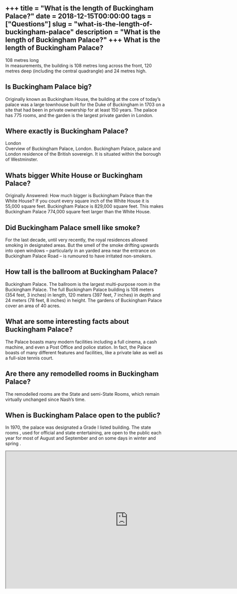 +++
title = "What is the length of Buckingham Palace?"
date = 2018-12-15T00:00:00
tags = ["Questions"]
slug = "what-is-the-length-of-buckingham-palace"
description = "What is the length of Buckingham Palace?"
+++
What is the length of Buckingham Palace?
----------------------------------------

108 metres long  
In measurements, the building is 108 metres long across the front, 120 metres deep (including the central quadrangle) and 24 metres high.

Is Buckingham Palace big?
-------------------------

Originally known as Buckingham House, the building at the core of today’s palace was a large townhouse built for the Duke of Buckingham in 1703 on a site that had been in private ownership for at least 150 years. The palace has 775 rooms, and the garden is the largest private garden in London.

Where exactly is Buckingham Palace?
-----------------------------------

London  
Overview of Buckingham Palace, London. Buckingham Palace, palace and London residence of the British sovereign. It is situated within the borough of Westminster.

Whats bigger White House or Buckingham Palace?
----------------------------------------------

Originally Answered: How much bigger is Buckingham Palace than the White House? If you count every square inch of the White House it is 55,000 square feet. Buckingham Palace is 829,000 square feet. This makes Buckingham Palace 774,000 square feet larger than the White House.

Did Buckingham Palace smell like smoke?
---------------------------------------

For the last decade, until very recently, the royal residences allowed smoking in designated areas. But the smell of the smoke drifting upwards into open windows – particularly in an yarded area near the entrance on Buckingham Palace Road – is rumoured to have irritated non-smokers.

How tall is the ballroom at Buckingham Palace?
----------------------------------------------

Buckingham Palace. The ballroom is the largest multi-purpose room in the Buckingham Palace. The full Buckingham Palace building is 108 meters (354 feet, 3 inches) in length, 120 meters (397 feet, 7 inches) in depth and 24 meters (78 feet, 8 inches) in height. The gardens of Buckingham Palace cover an area of 40 acres.

What are some interesting facts about Buckingham Palace?
--------------------------------------------------------

The Palace boasts many modern facilities including a full cinema, a cash machine, and even a Post Office and police station. In fact, the Palace boasts of many different features and facilities, like a private lake as well as a full-size tennis court.

Are there any remodelled rooms in Buckingham Palace?
----------------------------------------------------

The remodelled rooms are the State and semi-State Rooms, which remain virtually unchanged since Nash’s time.

When is Buckingham Palace open to the public?
---------------------------------------------

In 1970, the palace was designated a Grade I listed building. The state rooms , used for official and state entertaining, are open to the public each year for most of August and September and on some days in winter and spring .

<iframe allow="accelerometer; autoplay; clipboard-write; encrypted-media; gyroscope; picture-in-picture" allowfullscreen="" class="__youtube_prefs__  epyt-is-override  no-lazyload" data-no-lazy="1" data-origheight="433" data-origwidth="770" data-skipgform_ajax_framebjll="" height="433" id="_ytid_47875" loading="lazy" src="https://www.youtube.com/embed/uoa3eY0stYw?enablejsapi=1&autoplay=0&cc_load_policy=0&cc_lang_pref=&iv_load_policy=1&loop=0&modestbranding=0&rel=1&fs=1&playsinline=0&autohide=2&theme=dark&color=red&controls=1&" title="YouTube player" width="770"></iframe>
